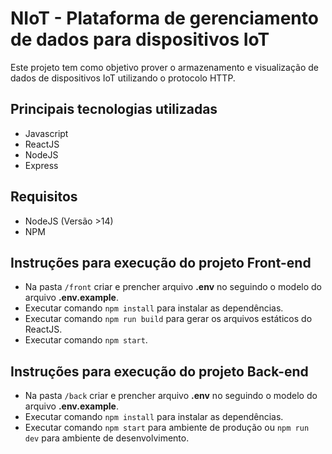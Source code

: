 # NIoT - Plataforma de gerenciamento de dados para dispositivos IoT

Este projeto tem como objetivo prover o armazenamento e visualização de dados de dispositivos IoT utilizando o protocolo HTTP.

## Principais tecnologias utilizadas

- Javascript
- ReactJS
- NodeJS
- Express

## Requisitos

- NodeJS (Versão >14)
- NPM

## Instruções para execução do projeto Front-end

- Na pasta `/front` criar e prencher arquivo **.env** no seguindo o modelo do arquivo **.env.example**.
- Executar comando `npm install` para instalar as dependências.
- Executar comando `npm run build` para gerar os arquivos estáticos do ReactJS.
- Executar comando `npm start`.

## Instruções para execução do projeto Back-end

- Na pasta `/back` criar e prencher arquivo **.env** no seguindo o modelo do arquivo **.env.example**.
- Executar comando `npm install` para instalar as dependências.
- Executar comando `npm start` para ambiente de produção ou `npm run dev` para ambiente de desenvolvimento.
